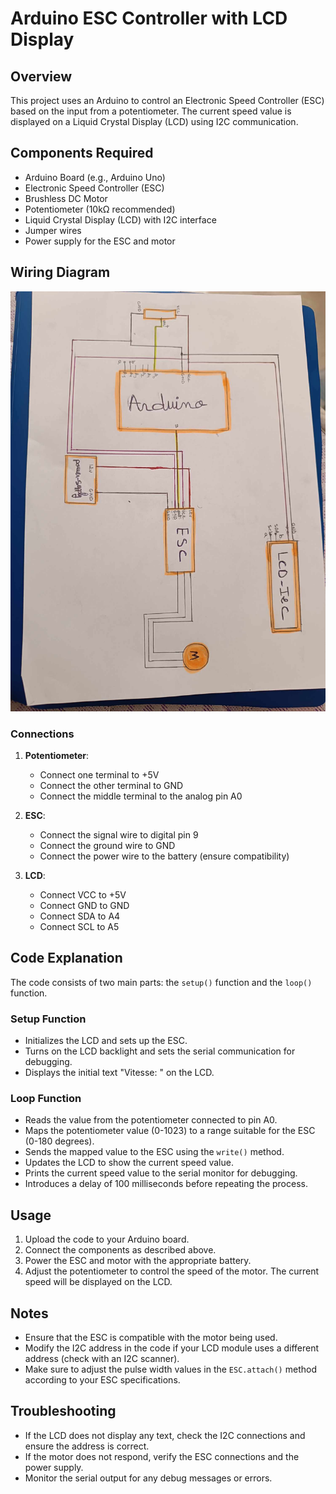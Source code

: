 # Arduino ESC Controller with LCD Display

## Overview

This project uses an Arduino to control an Electronic Speed Controller (ESC) based on the input from a potentiometer. The current speed value is displayed on a Liquid Crystal Display (LCD) using I2C communication. 

## Components Required

- Arduino Board (e.g., Arduino Uno)
- Electronic Speed Controller (ESC)
- Brushless DC Motor
- Potentiometer (10kΩ recommended)
- Liquid Crystal Display (LCD) with I2C interface
- Jumper wires
- Power supply for the ESC and motor

## Wiring Diagram

![Wiring Diagram](https://github.com/Omar-Rihani/Brushless-Motor-Project/blob/main/image.jpg)

### Connections

1. **Potentiometer**:
   - Connect one terminal to +5V
   - Connect the other terminal to GND
   - Connect the middle terminal to the analog pin A0

2. **ESC**:
   - Connect the signal wire to digital pin 9
   - Connect the ground wire to GND
   - Connect the power wire to the battery (ensure compatibility)

3. **LCD**:
   - Connect VCC to +5V
   - Connect GND to GND
   - Connect SDA to A4
   - Connect SCL to A5

## Code Explanation

The code consists of two main parts: the `setup()` function and the `loop()` function.

### Setup Function

- Initializes the LCD and sets up the ESC.
- Turns on the LCD backlight and sets the serial communication for debugging.
- Displays the initial text "Vitesse: " on the LCD.

### Loop Function

- Reads the value from the potentiometer connected to pin A0.
- Maps the potentiometer value (0-1023) to a range suitable for the ESC (0-180 degrees).
- Sends the mapped value to the ESC using the `write()` method.
- Updates the LCD to show the current speed value.
- Prints the current speed value to the serial monitor for debugging.
- Introduces a delay of 100 milliseconds before repeating the process.

## Usage

1. Upload the code to your Arduino board.
2. Connect the components as described above.
3. Power the ESC and motor with the appropriate battery.
4. Adjust the potentiometer to control the speed of the motor. The current speed will be displayed on the LCD.

## Notes

- Ensure that the ESC is compatible with the motor being used.
- Modify the I2C address in the code if your LCD module uses a different address (check with an I2C scanner).
- Make sure to adjust the pulse width values in the `ESC.attach()` method according to your ESC specifications.

## Troubleshooting

- If the LCD does not display any text, check the I2C connections and ensure the address is correct.
- If the motor does not respond, verify the ESC connections and the power supply.
- Monitor the serial output for any debug messages or errors.
